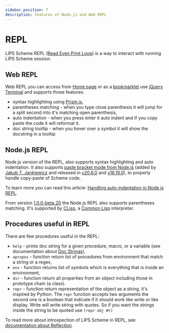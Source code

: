 ```yaml
---
sidebar_position: 7
description: features of Node.js and Web REPL
---
```


# REPL

LIPS Scheme REPL ([Read Even Print Loop](https://en.wikipedia.org/wiki/Read–eval–print_loop)) is
a way to interact with running LIPS Scheme session.

## Web REPL

Web REPL you can access from [Home page](/) or as a [bookmarklet](/#bookmark) use
[jQuery Terminal](https://terminal.jcubic.pl/) and supports those features:
* syntax highlighting using [Prism.js](https://prismjs.com/),
* parentheses matching - when you type close parenthesis it will jump for a split second into it's
  matching open parenthesis,
* auto indentation - when you press enter it auto indent and if you copy paste the code it will reformat it.
* doc string tooltip - when you hover over a symbol it will show the docstring in a tooltip

## Node.js REPL

Node.js version of the REPL, also supports syntax highlighting and auto indentation. It also
supports [paste bracket mode from Node.js](https://github.com/nodejs/node/pull/47150) (added by
[Jakub T. Jankiewicz](https://jcubic.pl/me) and released in
[v20.6.0](https://nodejs.org/en/blog/release/v20.6.0) and [v18.19.0](https://nodejs.org/en/blog/release/v18.19.0)),
to properly handle copy-paste of Scheme code.

To learn more you can read this article:
[Handling auto-indentation in Node.js REPL](https://jakub.jankiewicz.org/blog/node-repl-auto-indent/).

From version [1.0.0-beta.20](https://github.com/LIPS-scheme/lips/releases/tag/1.0.0-beta.20)
the Node.js REPL also supports parentheses matching. It's supported by
[CLisp](https://www.gnu.org/software/clisp/), a [Common Lisp](https://common-lisp.net/) interpreter.

## Procedures useful in REPL

There are few procedures useful in the REPL:

* `help` - prints doc string for a given procedure, macro, or a variable (see documentation about
  [Doc Strings](/docs/lips/intro#doc-strings)),
* `apropos` - function return list of procedures from environment that match a string or a regex,
* `env` - function returns list of symbols which is everything that is inside an environment,
* `dir` - function return all properties from an object including those in prototype chain (a class).
* `repr` - function return representation of the object as a string, it's inspired by Python. The
  `repr` function accepts two arguments the second one is a boolean that indicate if it should work
  like write or like display. Write will write string with quotes. So if you want the strings inside
  the string to be quoted use `(repr obj #t)`

To read more about introspection of LIPS Scheme in REPL, see [documentation about Reflection](/docs/lips/reflection).
